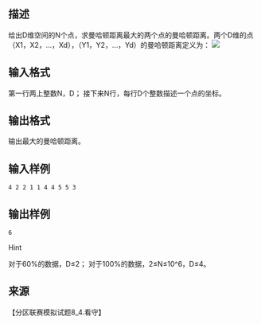 ## 描述

给出D维空间的N个点，求曼哈顿距离最大的两个点的曼哈顿距离。两个D维的点（X1，X2，…，Xd），（Y1，Y2，…，Yd）的曼哈顿距离定义为： <img border=0 src=http://127.0.0.1:80/JudgeOnline/images/P1619.jpg > 

## 输入格式

第一行两上整数N，D； 接下来N行，每行D个整数描述一个点的坐标。 

## 输出格式

输出最大的曼哈顿距离。 

## 输入样例

```plaintext
4 2 2 1 1 4 4 5 5 3 
```

## 输出样例

```plaintext
6 
```

Hint

对于60%的数据，D≤2； 对于100%的数据，2≤N≤10^6，D≤4。 

## 来源

【分区联赛模拟试题8_4.看守】

